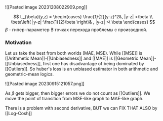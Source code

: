 ![[Pasted image 20231208022909.png]]

$$
L_{\beta}(y,z) = \begin{cases} 
\frac{1}{2}(y-z)^2&, |y-z| <\beta \\
\beta\left( |y-z|-\frac{1}{2}\beta \right)& , |y-z| >\ \beta
\end{cases}
$$
$\beta$ - гипер-параметер
В точках перехода проблемы с производной.
### Motivation
Let us take the best from both worlds (MAE, MSE).
While [[MSE]] is  [[Arithmetic Mean]]-[[Unbiasedness]] and [[MAE]] is [[Geometric Mean]]-[[Unbiasedness]], first one has disadvantage of being dominated by [[Outliers]]. So huber's loss is an unbiased estimator in both arithmetic and geometric-mean logics.


![[Pasted image 20230915121057.png]]

As $\beta$ gets bigger, then bigger errors we do not count as [[Outliers]]. We move the point of transition from MSE-like graph to MAE-like graph.

There is a problem with second derivative, BUT we can FIX THAT ALSO by [[Log-Cosh]]
